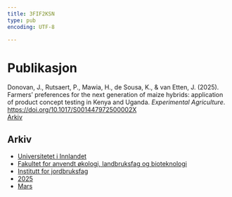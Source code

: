 ```yaml
---
title: 3FIF2KSN
type: pub
encoding: UTF-8

---
```

<h1>Publikasjon</h1>
<article id="csl-bib-container-3FIF2KSN" class="csl-bib-container">
  <div class="csl-bib-body"> <div class="csl-entry">Donovan, J., Rutsaert, P., Mawia, H., de Sousa, K., &#38; van Etten, J. (2025). Farmers’ preferences for the next generation of maize hybrids: application of product concept testing in Kenya and Uganda. <i>Experimental Agriculture</i>. <a href="https://doi.org/10.1017/S001447972500002X">https://doi.org/10.1017/S001447972500002X</a></div> </div>
  <div class="csl-bib-buttons">
    <a href="#taxonomy-article-3FIF2KSN" alt="archive" class="csl-bib-button">Arkiv</a>
  </div>
  <div id="csl-bib-meta-container-3FIF2KSN"></div>
</article>
<div id="csl-bib-meta-3FIF2KSN" class="csl-bib-meta">
  <article id="taxonomy-article-3FIF2KSN" class="taxonomy-article">
    <h1>Arkiv</h1>
    <ul>
      <li><a href="{{< params subfolder >}}nn/archive/?key=3DCRN523">Universitetet i Innlandet</a></li>
      <li><a href="{{< params subfolder >}}nn/archive/?key=T77LXH6D">Fakultet for anvendt økologi, landbruksfag og bioteknologi</a></li>
      <li><a href="{{< params subfolder >}}nn/archive/?key=SSN4QLEC">Institutt for jordbruksfag</a></li>
      <li><a href="{{< params subfolder >}}nn/archive/?key=H33DMZPA">2025</a></li>
      <li><a href="{{< params subfolder >}}nn/archive/?key=MY3TYU3N">Mars</a></li>
    </ul>
  </article>
</div>
